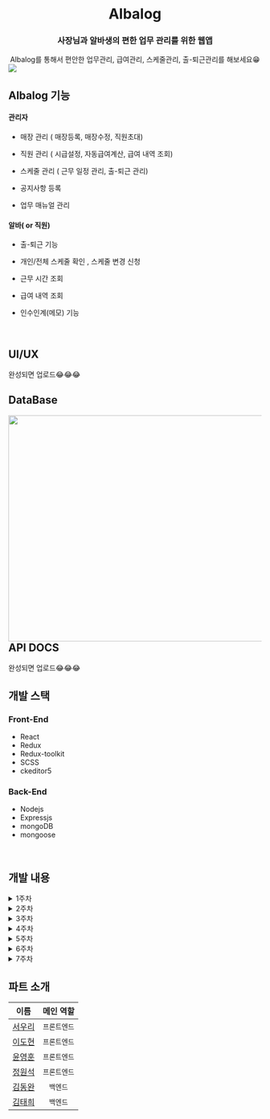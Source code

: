 # <div align="center">Albalog</div>

### <div align="center">사장님과 알바생의 편한 업무 관리를 위한 웹앱</div>


<div align="center">Albalog를 통해서 편안한 업무관리, 급여관리, 스케줄관리, 출-퇴근관리를 해보세요😁 
</div>  


<img src="https://user-images.githubusercontent.com/64634992/122313912-13b79b80-cf52-11eb-900a-a1d50bb073f9.png" />  




## Albalog 기능


#### 관리자


- 매장 관리 ( 매장등록, 매장수정, 직원초대)


- 직원 관리 ( 시급설정, 자동급여계산, 급여 내역 조회)


- 스케줄 관리 ( 근무 일정 관리, 출-퇴근 관리)


- 공지사항 등록


- 업무 매뉴얼 관리


#### 알바( or 직원)


- 출-퇴근 기능


- 개인/전체 스케줄 확인 , 스케줄 변경 신청


- 근무 시간 조회


- 급여 내역 조회


- 인수인계(메모) 기능


<br/>  

## UI/UX
완성되면 업로드😂😂😂
<br />


## DataBase

<div>
<img src="https://user-images.githubusercontent.com/44861205/122632213-57ee9b80-d10c-11eb-9bad-b6125c2ca389.jpeg" align="left" height="450" width="1100" />    
</div> 



## API DOCS
완성되면 업로드😂😂😂
<br />

## 개발 스택


### Front-End

- React
- Redux
- Redux-toolkit
- SCSS
- ckeditor5

### Back-End

- Nodejs
- Expressjs
- mongoDB
- mongoose

<br/>  

## 개발 내용

<details>
<summary>1주차</summary> 

### Implements

- 관리자 회원가입
- 매장 등록, 수정, 입장 (kakao 주소검색 api 이용)
- 로그인 유지, 로그아웃 (access Token + LocalStorage)
- 관리자 로그인
- 직원 초대 기능 (이메일 전송 )
- 공지 등록, 수정, 삭제, 리스트 (ckEditor5를 이용하여 글쓰기 구현)
- 스케줄러 구현
- 각 페이지 접근 권한 설정 ( 관리자만 입장가능, 직원만 입장가능, 미 로그인시 접속 불가능)

### Issue

- 회원가입 유효성 체크

- 매장 삭제 부분은 넣을려다가 , 삭제를 했을 경우 해당 데이터가 다 날라가기 때문에 , 매장 status를 만들어서 운영중, 폐업 과 같은 상태로 관리하려 함

- 로그인 부분 보안을 위해 기존 accessToken의 유효기간을 줄이고 refreshToken 도입 예정

- 공지사항 게시물 리스트 순서를 역순으로 해야함
- 공지사항 이미지 업로드 구현 예정

### Styles

- 웹 메인 컬러 : rgb(18, 113, 175)로 테마 설정
- 매장 삭제 부분은 넣을려다가 , 삭제를 했을 경우 해당 데이터가 다 날라가기 떄문에 , 매장 status를 만들어서 운영중, 폐업 과 같은 상태로 관리하려 함

</details>

<details>
<summary>2주차</summary> 


### Implements

- 직원 로그인, 회원가입
- 관리자가 직원 시급정보 수정
- 업무메뉴얼 CRUD
- 직원 대시보드
- 직원 출퇴근
- 매장 직원 리스트 나열
- 백엔드 테스트 배포

### Fix
- 공지사항 최신순 나열
- 각 페이지 접근권한 설정
- 스케줄 Date 전송 방식

### Issue

- *회원가입 유효성 체크*
- *공지사항 이미지*
- embedded document 쿼리 방식
-

### Styles

- 매장 UI 수정
- 로그인 페이지 UI 수정
- favicon 제작

</details>

<details>
 <summary>3주차</summary>



### Implements
- 인수인계 조회, 등록, 수정, 삭제
- 출근, 퇴근 기능  
- 공지사항 검색
- 직원,관리자 개인정보 변경
- 직원 스케줄 등록
- 직원 스케줄 조회


### Fix
- 관리자 / 알바 로그인 분리를 하나로 통합
- 공지사항 최신순 나열
- 기존 로그인 방식 LocalStorage -> SessionStorage로 변경
- 공지사항, 업무매뉴얼 제목 작성부분 autoComplete = "off" 설정
- 직원 초대 url 토큰으로 변경 (유효기간 1일), 유저 계정, 유저 이름 변경 불가로 설정
- 업무 매뉴얼 페이지 카테고리 관리를 위한 카테고리 설정 추가
- 업무 매뉴얼 카테고리에 속한 매뉴얼이 있을 경우 삭제 안되게 설정


### Styles
- messageModal 생성
- header, aside 반응형으로 구현
- mobile category page 구현
- No data 이미지 삽입

### Issue
- 스케줄 등록 하루씩 밀림

</details>


<details>
 <summary>4주차</summary>
 
 ### Fix
 - 관리자, 직원 deleted된 workManual 정보를 제공하지 않게함
 - workManual, Category, WorkManual에 deleted field 추가
 - TimeClock 일급, 월급 정보 제공
 - TimeClock for Owner 해당하는 년, 월 기준으로 TimeClock 정보 제공
 - 

- 급여관리
- 아이디, 비밀번호 찾기 BackEnd
</details>


<details>
 <summary>5주차</summary>

- 테스트 및 오류해결
</details>


<details>
 <summary>6주차</summary>

- 테스트 및 오류해결
</details>


<details>
 <summary>7주차</summary>

- 테스트 및 오류해결
</details>


## 파트 소개
| 이름  |  메인 역할  |
|:----:|:-------:|
| [서우리](https://github.com/Alexis1226) | `프론트엔드` |
| [이도현](https://github.com/ksmfou98) | `프론트엔드` |
| [윤영훈](https://github.com/yoonyounghoon) | `프론트엔드` |
| [정원석](https://github.com/Dseok12) | `프론트엔드` |
| [김동완](https://github.com/dongwandonkim)  | `백엔드` |
| [김태희](https://github.com/godtaehee)  | `백엔드` |  

